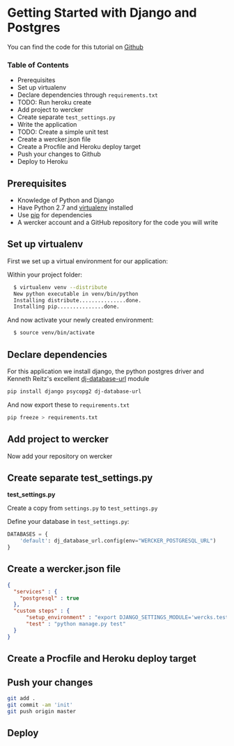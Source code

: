 # Getting Started with Django and Postgres

You can find the code for this tutorial on [Github](https://github.com/mies/wercker-django-example)

### Table of Contents
* Prerequisites
* Set up virtualenv
* Declare dependencies through `requirements.txt`
* TODO: Run heroku create
* Add project to wercker
* Create separate `test_settings.py`
* Write the application
* TODO: Create a simple unit test
* Create a wercker.json file
* Create a Procfile and Heroku deploy target
* Push your changes to Github
* Deploy to Heroku

## Prerequisites
* Knowledge of Python and Django
* Have Python 2.7 and [virtualenv](http://pypi.python.org/pypi/virtualenv) installed
* Use [pip](http://pypi.python.org/pypi/pip) for dependencies
* A wercker account and a GitHub repository for the code you will write

## Set up virtualenv

First we set up a virtual environment for our application:

Within your project folder:

``` bash
  $ virtualenv venv --distribute
  New python executable in venv/bin/python
  Installing distribute...............done.
  Installing pip...............done.
```

And now activate your newly created environment:

``` bash
  $ source venv/bin/activate
```

## Declare dependencies

For this application we install django, the python postgres driver and Kenneth Reitz's excellent [dj-database-url](https://github.com/kennethreitz/dj-database-url) module

``` bash
pip install django psycopg2 dj-database-url
```

And now export these to `requirements.txt`

``` bash
pip freeze > requirements.txt
```

## Add project to wercker
Now add your repository on wercker

## Create separate test_settings.py

**test_settings.py**

Create a copy from `settings.py` to `test_settings.py`

Define your database in `test_settings.py`:

``` python
DATABASES = {
    'default': dj_database_url.config(env="WERCKER_POSTGRESQL_URL")
}
```

## Create a wercker.json file

``` json
{
  "services" : {
    "postgresql" : true
  },
  "custom steps" : {
      "setup_environment" : "export DJANGO_SETTINGS_MODULE='wercks.test_settings'",
      "test" : "python manage.py test"
  }
}
```

## Create a Procfile and Heroku deploy target

## Push your changes

``` bash
git add .
git commit -am 'init'
git push origin master
```

## Deploy
